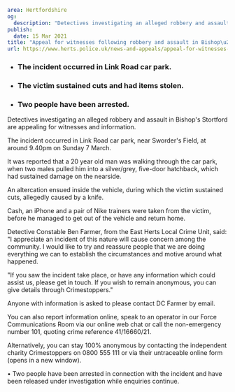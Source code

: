 ```yaml
area: Hertfordshire
og:
  description: "Detectives investigating an alleged robbery and assault in Bishop\u2019s Stortford are appealing for witnesses and information."
publish:
  date: 15 Mar 2021
title: "Appeal for witnesses following robbery and assault in Bishop\u2019s Stortford"
url: https://www.herts.police.uk/news-and-appeals/appeal-for-witnesses-following-robbery-and-assault-in-bishops-stortford-1310a
```

* ### The incident occurred in Link Road car park.

 * ### The victim sustained cuts and had items stolen.

 * ### Two people have been arrested.

Detectives investigating an alleged robbery and assault in Bishop's Stortford are appealing for witnesses and information.

The incident occurred in Link Road car park, near Sworder's Field, at around 9.40pm on Sunday 7 March.

It was reported that a 20 year old man was walking through the car park, when two males pulled him into a silver/grey, five-door hatchback, which had sustained damage on the nearside.

An altercation ensued inside the vehicle, during which the victim sustained cuts, allegedly caused by a knife.

Cash, an iPhone and a pair of Nike trainers were taken from the victim, before he managed to get out of the vehicle and return home.

Detective Constable Ben Farmer, from the East Herts Local Crime Unit, said: "I appreciate an incident of this nature will cause concern among the community. I would like to try and reassure people that we are doing everything we can to establish the circumstances and motive around what happened.

"If you saw the incident take place, or have any information which could assist us, please get in touch. If you wish to remain anonymous, you can give details through Crimestoppers."

Anyone with information is asked to please contact DC Farmer by email.

You can also report information online, speak to an operator in our Force Communications Room via our online web chat or call the non-emergency number 101, quoting crime reference 41/16660/21.

Alternatively, you can stay 100% anonymous by contacting the independent charity Crimestoppers on 0800 555 111 or via their untraceable online form (opens in a new window).

• Two people have been arrested in connection with the incident and have been released under investigation while enquiries continue.
